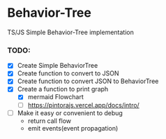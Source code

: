 # Behavior-Tree
TS/JS Simple Behavior-Tree implementation

### TODO:

- [x] Create Simple BehaviorTree
- [x] Create function to convert to JSON
- [x] Create function to convert JSON to BehaviorTree
- [X] Create a function to print graph
    - [x] mermaid Flowchart
    - [ ] https://pintorajs.vercel.app/docs/intro/
- [ ] Make it easy or convenient to debug
    - return call flow
    - emit events(event propagation)
